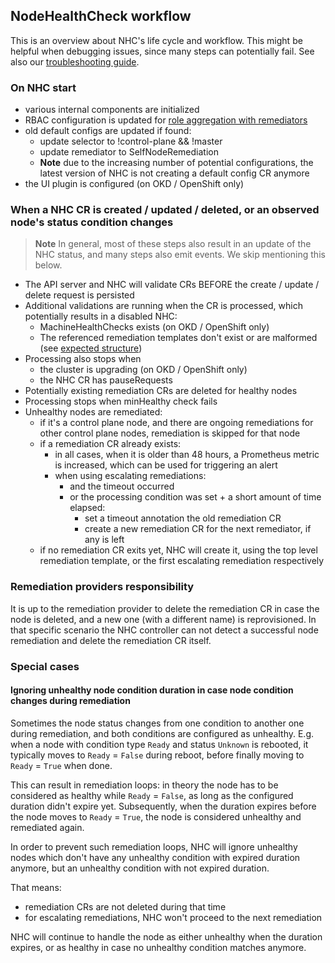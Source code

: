 ## NodeHealthCheck workflow

This is an overview about NHC's life cycle and workflow. This might be helpful
when debugging issues, since many steps can potentially fail. See also our
[troubleshooting guide](./troubleshooting.md).

### On NHC start

- various internal components are initialized
- RBAC configuration is updated for [role aggregation with remediators](./contributing.md#rbac-and-role-aggregation)
- old default configs are updated if found:
  - update selector to !control-plane && !master
  - update remediator to SelfNodeRemediation
  - **Note** due to the increasing number of potential configurations, the latest
    version of NHC is not creating a default config CR anymore
- the UI plugin is configured (on OKD / OpenShift only)

### When a NHC CR is created / updated / deleted, or an observed node's status condition changes

> **Note**
> In general, most of these steps also result in an update of the NHC status,
> and many steps also emit events. We skip mentioning this below.

- The API server and NHC will validate CRs BEFORE the create / update / delete request is persisted
- Additional validations are running when the CR is processed, which potentially results in a disabled NHC:
  - MachineHealthChecks exists (on OKD / OpenShift only)
  - The referenced remediation templates don't exist or are malformed (see [expected structure](./configuration.md#remediation-resources))
- Processing also stops when
  - the cluster is upgrading (on OKD / OpenShift only)
  - the NHC CR has pauseRequests
- Potentially existing remediation CRs are deleted for healthy nodes
- Processing stops when minHealthy check fails
- Unhealthy nodes are remediated:
  - if it's a control plane node, and there are ongoing remediations for other control plane nodes, remediation is skipped for that node
  - if a remediation CR already exists:
    - in all cases, when it is older than 48 hours, a Prometheus metric is increased, which can be used for triggering an alert
    - when using escalating remediations:
      - and the timeout occurred
      - or the processing condition was set + a short amount of time elapsed:
        - set a timeout annotation the old remediation CR
        - create a new remediation CR for the next remediator, if any is left
  - if no remediation CR exits yet, NHC will create it, using the top level remediation template, or the first escalating remediation respectively

### Remediation providers responsibility

It is up to the remediation provider to delete the remediation CR in case the
node is deleted, and a new one (with a different name) is reprovisioned.
In that specific scenario the NHC controller can not detect a successful node
remediation and delete the remediation CR itself.

### Special cases

#### Ignoring unhealthy node condition duration in case node condition changes during remediation

Sometimes the node status changes from one condition to another one during remediation, and both conditions are configured as unhealthy.
E.g. when a node with condition type `Ready` and status `Unknown` is rebooted, it typically moves to `Ready` = `False` during reboot,
before finally moving to `Ready` = `True` when done.

This can result in remediation loops: in theory the node has to be considered as healthy while `Ready` = `False`, as long as the configured duration
didn't expire yet. Subsequently, when the duration expires before the node moves to `Ready` = `True`, the node is considered unhealthy and remediated again.

In order to prevent such remediation loops, NHC will ignore unhealthy nodes which don't have any unhealthy condition with expired duration anymore,
but an unhealthy condition with not expired duration.

That means:

- remediation CRs are not deleted during that time
- for escalating remediations, NHC won't proceed to the next remediation

NHC will continue to handle the node as either unhealthy when the duration expires, or as healthy in case no unhealthy condition matches anymore.
